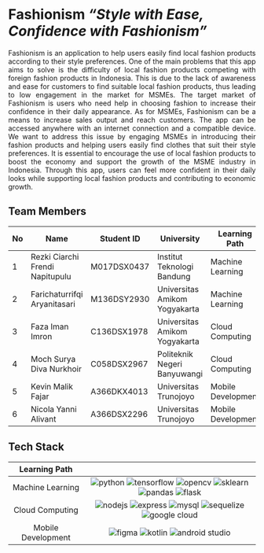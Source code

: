 # Fashionism _“Style with Ease, Confidence with Fashionism”_

<div align="justify">
Fashionism is an application to help users easily find local fashion products according to their style preferences. One of the main problems that this app aims to solve is the difficulty of local fashion products competing with foreign fashion products in Indonesia. This is due to the lack of awareness and ease for customers to find suitable local fashion products, thus leading to low engagement in the market for MSMEs. The target market of Fashionism is users who need help in choosing fashion to increase their confidence in their daily appearance. As for MSMEs, Fashionism can be a means to increase sales output and reach customers. The app can be accessed anywhere with an internet connection and a compatible device. We want to address this issue by engaging MSMEs in introducing their fashion products and helping users easily find clothes that suit their style preferences. It is essential to encourage the use of local fashion products to boost the economy and support the growth of the MSME industry in Indonesia. Through this app, users can feel more confident in their daily looks while supporting local fashion products and contributing to economic growth.
</div>

## Team Members

| No  | Name                            | Student ID  | University                    | Learning Path      |
| --- | ------------------------------- | ----------- | ----------------------------- | ------------------ |
| 1   | Rezki Ciarchi Frendi Napitupulu | M017DSX0437 | Institut Teknologi Bandung    | Machine Learning   |
| 2   | Farichaturrifqi Aryanitasari    | M136DSY2930 | Universitas Amikom Yogyakarta | Machine Learning   |
| 3   | Faza Iman Imron                 | C136DSX1978 | Universitas Amikom Yogyakarta | Cloud Computing    |
| 4   | Moch Surya Diva Nurkhoir        | C058DSX2967 | Politeknik Negeri Banyuwangi  | Cloud Computing    |
| 5   | Kevin Malik Fajar               | A366DKX4013 | Universitas Trunojoyo         | Mobile Development |
| 6   | Nicola Yanni Alivant            | A366DSX2296 | Universitas Trunojoyo         | Mobile Development |

## Tech Stack

| Learning Path |     |
| :-----------: | :-: |
| Machine Learning | ![python](https://img.shields.io/badge/Python-3776AB?style=for-the-badge&logo=python&logoColor=white) ![tensorflow](https://img.shields.io/badge/Tensorflow-FF6F00?style=for-the-badge&logo=tensorflow&logoColor=white) ![opencv](https://img.shields.io/badge/OpenCV-27338e?style=for-the-badge&logo=OpenCV&logoColor=white) ![sklearn](https://img.shields.io/badge/scikit_learn-F7931E?style=for-the-badge&logo=scikit-learn&logoColor=white) ![pandas](https://img.shields.io/badge/pandas-150458?style=for-the-badge&logo=pandas&logoColor=white) ![flask](https://img.shields.io/badge/Flask-000000?style=for-the-badge&logo=flask&logoColor=white) |
| Cloud Computing| ![nodejs](https://img.shields.io/badge/Node.js-339933?style=for-the-badge&logo=nodedotjs&logoColor=white) ![express](https://img.shields.io/badge/Express.js-000000?style=for-the-badge&logo=express&logoColor=white) ![mysql](https://img.shields.io/badge/MySQL-005C84?style=for-the-badge&logo=mysql&logoColor=white) ![sequelize](https://img.shields.io/badge/Sequelize-52B0E7?style=for-the-badge&logo=Sequelize&logoColor=white) ![google cloud](https://img.shields.io/badge/Google_Cloud-4285F4?style=for-the-badge&logo=google-cloud&logoColor=white) |
| Mobile Development| ![figma](https://img.shields.io/badge/Figma-F24E1E?style=for-the-badge&logo=figma&logoColor=white) ![kotlin](https://img.shields.io/badge/Kotlin-0095D5?&style=for-the-badge&logo=kotlin&logoColor=white) ![android studio](https://img.shields.io/badge/Android_Studio-3DDC84?style=for-the-badge&logo=android-studio&logoColor=white) |
